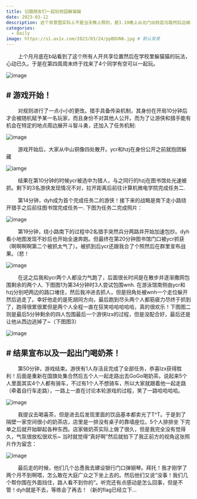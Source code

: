 ```yaml
---
title: 记跟朋友们一起玩校园躲猫猫
date: 2023-03-12
description: 这个背景图实际上不是当天晚上照的，是3.19晚上从北门出校逛马路然后边骑车边拍的（所以有点重影
categories:
  - Daily
image: https://s1.ax1x.com/2023/03/24/ppBDUN6.jpg # 默认背景
---
```


&emsp;&emsp; 上个月月底在b站看到了这个所有人开共享位置然后在学校里躲猫猫的玩法，心动已久。于是在第四周周末终于找来了4个同学有空可以一起玩。

![image](https://s1.ax1x.com/2023/03/25/pprpWlt.jpg)

## # 游戏开始！

&emsp;&emsp; 对规则进行了一点小小的更改。猎手具备传染机制，其身份在开局10分钟后才会被随机赋予某一名玩家，而且身份不对其他人公开。而为了让游侠和猎手能有机会在特定的地点周边展开斗智斗勇，还加入了任务机制:

![image](https://s1.ax1x.com/2023/03/25/ppDzPfI.png)

&emsp;&emsp; 游戏开始后，大家从中山铜像四处散开。ycr和hzj在身份公开之前就抱团躲藏

![iamge](https://s1.ax1x.com/2023/03/25/pprpf6P.jpg)

&emsp;&emsp; 结果在第10分钟的时候ycr被选中为猎人，与之同行的hzj在图书馆处光速被抓。剩下的3名游侠发现情况不对，拉开距离后前往计算机微电学院完成任务二.

&emsp;&emsp; 第14分钟，dyh成为首个完成任务二的游侠！接下来的战略是南下走小路绕开猎手之后前往图书馆完成任务一. 下图为任务二完成照片：


![image](https://s1.ax1x.com/2023/03/25/ppDvLqg.jpg)

&emsp;&emsp; 第19分钟，绕小路南下的过程中2名猎手突然兵分两路并开始加速包抄。dyh看小地图发现不妙后也开始全速奔跑。但最终在第20分钟图书馆门口被ycr抓获（啊啊啊啊第二个被抓太气了）。被抓到后ycr还跟我合了个照然后在群里宣布战果。（悲！

![image](https://s1.ax1x.com/2023/04/06/ppoRN2n.jpg)

&emsp;&emsp; 在这之后我和ycr两个人都没力气跑了，后面很长时间是在散步并逐渐撒网包围剩余的两个人. 下图图1为第34分钟时3人尝试包围wnh. 在游泳馆南侧由ycr和hzj分别吧两边的路口堵住，然后我冲进去抓人，但是拐角处被wnh一个走位躲开然后逃走了。幸好他走的是死胡同方向，最后跑到尽头两个人都筋疲力尽终于抓到了，跑得很累很累但是两个人全程一直在狂笑哈哈哈哈哈，真的很欢乐！下图图二则是最后5分钟剩余的四人包围最后一个游侠lzx的过程，但是没配合好，最后还是让他从西边逃掉了~（下图图3）

![image](https://s1.ax1x.com/2023/03/25/pprphOf.jpg)

## # 结果宣布以及一起出门喝奶茶！

&emsp;&emsp; 第50分钟，游戏结束。游侠有1人存活且完成了全部任务，恭喜lzx获得胜利！后面是重新在国旗处集合然后五个人一起走路出去GoGo喝奶茶。说起来5个人里面其实4个人都有骑车，不过有1个人不想骑车，所以大家就跟着他一起走路（牵着自行车走路），一路上一直在讨论本轮游戏的过程，笑了一路哈哈哈哈。

![image](https://s1.ax1x.com/2023/03/25/ppDzFpt.png)

&emsp;&emsp; 我提议去喝喜茶，但是进去后发现里面的饮品基本都卖光了T^T。于是到了隔壁一家空间很小的奶茶店，店里是一排没有桌子的靠墙座位。5个人排排坐 下完单之后就开始聊起各种东西。店家做奶茶实际上做了很久，但是我完全没有觉得久，气氛很放松很欢乐~ 当时就觉得“真好啊”然后就拍下了我正前方的视角这张照片作为留念：

![image](https://s1.ax1x.com/2023/03/25/ppDxpR0.jpg)

&emsp;&emsp; 最后走的时候，他们几个怂恿我去建设银行门口弹钢琴。拜托！我才刚学了两个月不到啊喂，怎么敢在大庭广众之下坐上去的。然后他们又说“没事！我们几个帮你围在外面挡住，路人看不到你的”。听完还有点感动是怎么回事，但是不管！dyh就是不去，等练会了再去！（新的flag已经立下...